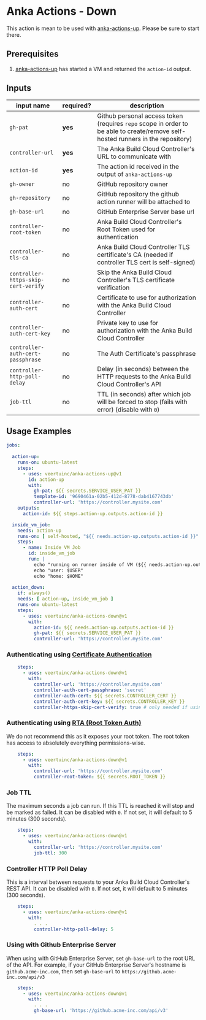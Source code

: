 # Anka Actions - Down

This action is mean to be used with [anka-actions-up](https://github.com/veertuinc/anka-actions-up). Please be sure to start there.

## Prerequisites

1. [anka-actions-up](https://github.com/veertuinc/anka-actions-up) has started a VM and returned the `action-id` output.

## Inputs

| input name                          | required? | description                                                                                                                     |
|-------------------------------------|-------------|---------------------------------------------------------------------------------------------------------------------------------|
| `gh-pat`                            | **yes** | Github personal access token (requires `repo` scope in order to be able to create/remove self-hosted runners in the repository) |
| `controller-url`                    | **yes** | The Anka Build Cloud Controller's URL to communicate with                                                                       |
| `action-id`                         | **yes** | The action id received in the output of `anka-actions-up`                                                                       |
| `gh-owner`                          | no | GitHub repository owner                                                                                                         |
| `gh-repository`                     | no | GitHub repository the github action runner will be attached to                                                                  |
| `gh-base-url`                       | no | GitHub Enterprise Server base url                                                                                               |
| `controller-root-token`             | no | Anka Build Cloud Controller's Root Token used for authentication                                                                |
| `controller-tls-ca`                 | no | Anka Build Cloud Controller TLS certificate's CA (needed if controller TLS cert is self-signed)                                 |
| `controller-https-skip-cert-verify` | no | Skip the Anka Build Cloud Controller's TLS certificate verification                                                             |
| `controller-auth-cert`              | no | Certificate to use for authorization with the Anka Build Cloud Controller                                                       |
| `controller-auth-cert-key`          | no | Private key to use for authorization with the Anka Build Cloud Controller                                                       |
| `controller-auth-cert-passphrase`   | no | The Auth Certificate's passphrase                                                                                               |
| `controller-http-poll-delay`        | no | Delay (in seconds) between the HTTP requests to the Anka Build Cloud Controller's API                                           |
| `job-ttl`                           | no | TTL (in seconds) after which job will be forced to stop (fails with error) (disable with `0`)                                   |

## Usage Examples

```yaml
jobs:
 
  action-up:
    runs-on: ubuntu-latest
    steps:
      - uses: veertuinc/anka-actions-up@v1
        id: action-up
        with:
          gh-pat: ${{ secrets.SERVICE_USER_PAT }}
          template-id: '9690461a-02b5-412d-8778-dab4167743db'
          controller-url: 'https://controller.mysite.com'
    outputs:
      action-id: ${{ steps.action-up.outputs.action-id }}

  inside_vm_job:
    needs: action-up
    runs-on: [ self-hosted, "${{ needs.action-up.outputs.action-id }}" ]
    steps:
      - name: Inside VM Job
        id: inside_vm_job
        run: |
          echo "running on runner inside of VM (${{ needs.action-up.outputs.action-id }})"
          echo "user: $USER"
          echo "home: $HOME"
          
  action_down:
    if: always()
    needs: [ action-up, inside_vm_job ]
    runs-on: ubuntu-latest
    steps:
      - uses: veertuinc/anka-actions-down@v1
        with:
          action-id: ${{ needs.action-up.outputs.action-id }}
          gh-pat: ${{ secrets.SERVICE_USER_PAT }}
          controller-url: 'https://controller.mysite.com'
```

### Authenticating using [Certificate Authentication](https://docs.veertu.com/anka/anka-build-cloud/advanced-security-features/certificate-authentication/)

```yaml
    steps:
      - uses: veertuinc/anka-actions-down@v1
        with:
          controller-url: 'https://controller.mysite.com'
          controller-auth-cert-passphrase: 'secret'
          controller-auth-cert: ${{ secrets.CONTROLLER_CERT }}
          controller-auth-cert-key: ${{ secrets.CONTROLLER_KEY }}
          controller-https-skip-cert-verify: true # only needed if using self-signed cert for HTTPS/TLS
```

### Authenticating using [RTA (Root Token Auth)](https://docs.veertu.com/anka/anka-build-cloud/advanced-security-features/token-authentication/#protecting-your-cloud-with-rta-root-token-auth)

We do not recommend this as it exposes your root token. The root token has access to absolutely everything permissions-wise.

```yaml
    steps:
      - uses: veertuinc/anka-actions-down@v1
        with:
          controller-url: 'https://controller.mysite.com'
          controller-root-token: ${{ secrets.ROOT_TOKEN }}
```

### Job TTL

The maximum seconds a job can run. If this TTL is reached it will stop and be marked as failed. It can be disabled with `0`. If not set, it will default to 5 minutes (300 seconds).

```yaml
    steps:
      - uses: veertuinc/anka-actions-down@v1
        with:
          controller-url: 'https://controller.mysite.com'
          job-ttl: 300
```

### Controller HTTP Poll Delay

This is a interval between requests to your Anka Build Cloud Controller's REST API. It can be disabled with `0`. If not set, it will default to 5 minutes (300 seconds).

```yaml
    steps:
      - uses: veertuinc/anka-actions-down@v1
        with:
          . . .
          controller-http-poll-delay: 5
```

### Using with Github Enterprise Server

When using with GitHub Enterprise Server, set `gh-base-url` to the root URL of the API.
For example, if your GitHub Enterprise Server's hostname is `github.acme-inc.com`,
then set `gh-base-url` to `https://github.acme-inc.com/api/v3`

```yaml
    steps:
      - uses: veertuinc/anka-actions-down@v1
        with:
          . . .
          gh-base-url: 'https://github.acme-inc.com/api/v3'
```